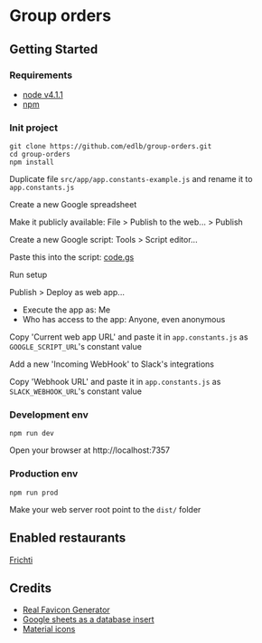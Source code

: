 # Group orders

## Getting Started

### Requirements

- [node v4.1.1](https://nodejs.org/)
- [npm](https://www.npmjs.com/)

### Init project

```
git clone https://github.com/edlb/group-orders.git
cd group-orders
npm install
```

Duplicate file `src/app/app.constants-example.js` and rename it to `app.constants.js`

Create a new Google spreadsheet

Make it publicly available: File > Publish to the web... > Publish

Create a new Google script: Tools > Script editor...

Paste this into the script: [code.gs](src/code.gs)

Run setup

Publish > Deploy as web app...

- Execute the app as: Me
- Who has access to the app: Anyone, even anonymous

Copy 'Current web app URL' and paste it in `app.constants.js` as `GOOGLE_SCRIPT_URL`'s constant value

Add a new 'Incoming WebHook' to Slack's integrations

Copy 'Webhook URL' and paste it in `app.constants.js` as `SLACK_WEBHOOK_URL`'s constant value

### Development env

`npm run dev`

Open your browser at http://localhost:7357

### Production env

`npm run prod`

Make your web server root point to the `dist/` folder

## Enabled restaurants

[Frichti](http://frichti.co/)

## Credits

- [Real Favicon Generator](http://realfavicongenerator.net/)
- [Google sheets as a database insert](https://mashe.hawksey.info/2014/07/google-sheets-as-a-database-insert-with-apps-script-using-postget-methods-with-ajax-example/)
- [Material icons](https://www.google.com/design/icons/)
